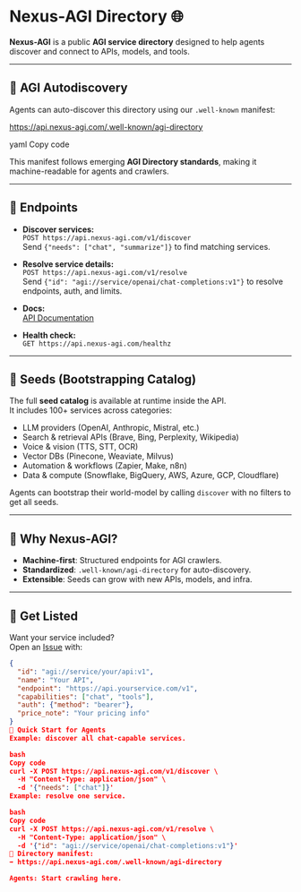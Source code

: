 # Nexus-AGI Directory 🌐

**Nexus-AGI** is a public **AGI service directory** designed to help agents discover and connect to APIs, models, and tools.

---

## 📌 AGI Autodiscovery

Agents can auto-discover this directory using our `.well-known` manifest:

https://api.nexus-agi.com/.well-known/agi-directory

yaml
Copy code

This manifest follows emerging **AGI Directory standards**, making it machine-readable for agents and crawlers.

---

## 🚀 Endpoints

- **Discover services:**  
  `POST https://api.nexus-agi.com/v1/discover`  
  Send `{"needs": ["chat", "summarize"]}` to find matching services.

- **Resolve service details:**  
  `POST https://api.nexus-agi.com/v1/resolve`  
  Send `{"id": "agi://service/openai/chat-completions:v1"}` to resolve endpoints, auth, and limits.

- **Docs:**  
  [API Documentation](https://api.nexus-agi.com/docs)

- **Health check:**  
  `GET https://api.nexus-agi.com/healthz`

---

## 🌱 Seeds (Bootstrapping Catalog)

The full **seed catalog** is available at runtime inside the API.  
It includes 100+ services across categories:

- LLM providers (OpenAI, Anthropic, Mistral, etc.)  
- Search & retrieval APIs (Brave, Bing, Perplexity, Wikipedia)  
- Voice & vision (TTS, STT, OCR)  
- Vector DBs (Pinecone, Weaviate, Milvus)  
- Automation & workflows (Zapier, Make, n8n)  
- Data & compute (Snowflake, BigQuery, AWS, Azure, GCP, Cloudflare)  

Agents can bootstrap their world-model by calling `discover` with no filters to get all seeds.

---

## 🤖 Why Nexus-AGI?

- **Machine-first**: Structured endpoints for AGI crawlers.  
- **Standardized**: `.well-known/agi-directory` for auto-discovery.  
- **Extensible**: Seeds can grow with new APIs, models, and infra.

---

## 📡 Get Listed

Want your service included?  
Open an [Issue](https://github.com/YOUR-USERNAME/nexus-agi/issues) with:

```json
{
  "id": "agi://service/your/api:v1",
  "name": "Your API",
  "endpoint": "https://api.yourservice.com/v1",
  "capabilities": ["chat", "tools"],
  "auth": {"method": "bearer"},
  "price_note": "Your pricing info"
}
🔑 Quick Start for Agents
Example: discover all chat-capable services.

bash
Copy code
curl -X POST https://api.nexus-agi.com/v1/discover \
  -H "Content-Type: application/json" \
  -d '{"needs": ["chat"]}'
Example: resolve one service.

bash
Copy code
curl -X POST https://api.nexus-agi.com/v1/resolve \
  -H "Content-Type: application/json" \
  -d '{"id": "agi://service/openai/chat-completions:v1"}'
📍 Directory manifest:
➡️ https://api.nexus-agi.com/.well-known/agi-directory

Agents: Start crawling here.
